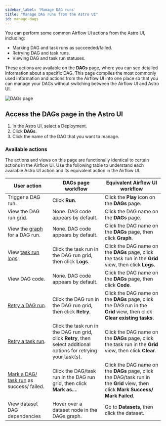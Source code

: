```yaml
---
sidebar_label: 'Manage DAG runs'
title: "Manage DAG runs from the Astro UI"
id: manage-dags
---
```


You can perform some common Airflow UI actions from the Astro UI, including:

- Marking DAG and task runs as succeeded/failed.
- Retrying DAG and task runs.
- Viewing DAG and task run statuses.

These actions are available on the **DAGs** page, where you can see detailed information about a specific DAG. This page compiles the most commonly used information and actions from the Airflow UI into one place so that you can manage your DAGs without switching between the Airflow UI and Astro UI.

![DAGs page](/img/docs/DAGs-overview.png)

## Access the DAGs page in the Astro UI

1. In the Astro UI, select a Deployment.
2. Click **DAGs**.
3. Click the name of the DAG that you want to manage.

### Available actions

The actions and views on this page are functionally identical to certain actions in the Airflow UI. Use the following table to understand each available Astro UI action and its equivalent action in the Airflow UI. 

| User action                              | **DAGs** page workflow                                                 | Equivalent Airflow UI workflow                                                                                                  |
| ---------------------------------------- | ---------------------------------------------------------------------- | ------------------------------------------------------------------------------------------------------------------------------- |
| Trigger a DAG run.                        | Click **Run**.                                                          | Click the **Play** icon on the **DAGs** page.                                                                                   |
| View the DAG run [grid](https://airflow.apache.org/docs/apache-airflow/stable/ui.html#grid-view).                    | None. DAG code appears by default.                                     | Click the DAG name on the **DAGs** page.                                                                                        |
| View the [graph](https://airflow.apache.org/docs/apache-airflow/stable/ui.html#graph-view) for a DAG run.                   | None. DAG code appears by default.                                     | Click the DAG name on the **DAGs** page, then click **Graph**.                                                                                        |
| View [task run logs](https://airflow.apache.org/docs/apache-airflow/stable/administration-and-deployment/logging-monitoring/logging-tasks.html).                       | Click the task run in the DAG run grid, then click **Logs**.                                | Click the DAG name on the **DAGs** page, click the task run in the **Grid** view, then click **Logs**.                          |
| View DAG code.                            | None. DAG code appears by default.                                     | Click the DAG name on the **DAGs** page, then click **Code**.                                                                   |
| [Retry a DAG run](https://airflow.apache.org/docs/apache-airflow/stable/core-concepts/dag-run.html#re-run-dag).                   | Click the DAG run in the DAG run grid, then click **Retry**.      | Click the DAG name on the **DAGs** page, click the DAG run in the **Grid** view, then click **Clear existing tasks**.      |
| [Retry a task run](https://airflow.apache.org/docs/apache-airflow/stable/core-concepts/dag-run.html#re-run-tasks).                   | Click the task run in the DAG run grid, click **Retry**, then select additional options for retrying your task(s).   | Click the DAG name on the **DAGs** page, click the task run in the **Grid** view, then click **Clear**.      |
| [Mark a DAG/ task run](https://airflow.apache.org/docs/apache-airflow/stable/core-concepts/dag-run.html#dag-run-status) as success/ failed. | Click the DAG/task run in the DAG run grid, then click **Mark as...**. | Click the DAG name on the **DAGs** page, click the DAG/task run in the **Grid** view, then click **Mark Success/ Mark Failed**. |
| View dataset DAG dependencies | Hover over a dataset node in the DAGs graph. | Go to **Datasets**, then click the dataset. |


